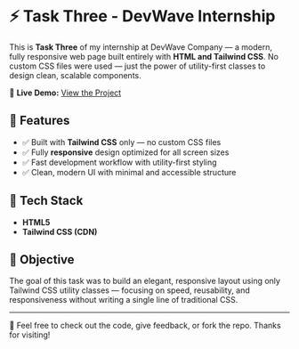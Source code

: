 # ⚡ Task Three - DevWave Internship

This is **Task Three** of my internship at DevWave Company — a modern, fully responsive web page built entirely with **HTML and Tailwind CSS**. No custom CSS files were used — just the power of utility-first classes to design clean, scalable components.

🔗 **Live Demo:** [View the Project](https://task-3-dev-wave.vercel.app/)

## 🌟 Features

- ✅ Built with **Tailwind CSS** only — no custom CSS files
- ✅ Fully **responsive** design optimized for all screen sizes
- ✅ Fast development workflow with utility-first styling
- ✅ Clean, modern UI with minimal and accessible structure

## 📁 Tech Stack

- **HTML5**
- **Tailwind CSS (CDN)**

## 🎯 Objective

The goal of this task was to build an elegant, responsive layout using only Tailwind CSS utility classes — focusing on speed, reusability, and responsiveness without writing a single line of traditional CSS.



---

💬 Feel free to check out the code, give feedback, or fork the repo. Thanks for visiting!
